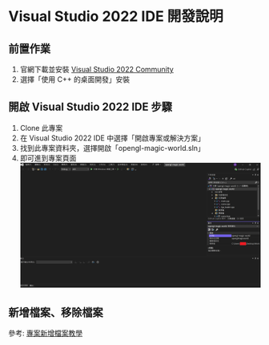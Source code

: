 # Visual Studio 2022 IDE 開發說明

## 前置作業

1. 官網下載並安裝 [Visual Studio 2022 Community](https://visualstudio.microsoft.com/zh-hant/downloads/)
2. 選擇「使用 C++ 的桌面開發」安裝

## 開啟 Visual Studio 2022 IDE 步驟

1. Clone 此專案
2. 在 Visual Studio 2022 IDE 中選擇「開啟專案或解決方案」
3. 找到此專案資料夾，選擇開啟「opengl-magic-world.sln」
4. 即可進到專案頁面
    ![alt text](../screenshot/vs_ide_tutorial_1.png)

## 新增檔案、移除檔案

參考: [專案新增檔案教學](./專案新增檔案教學.md)
